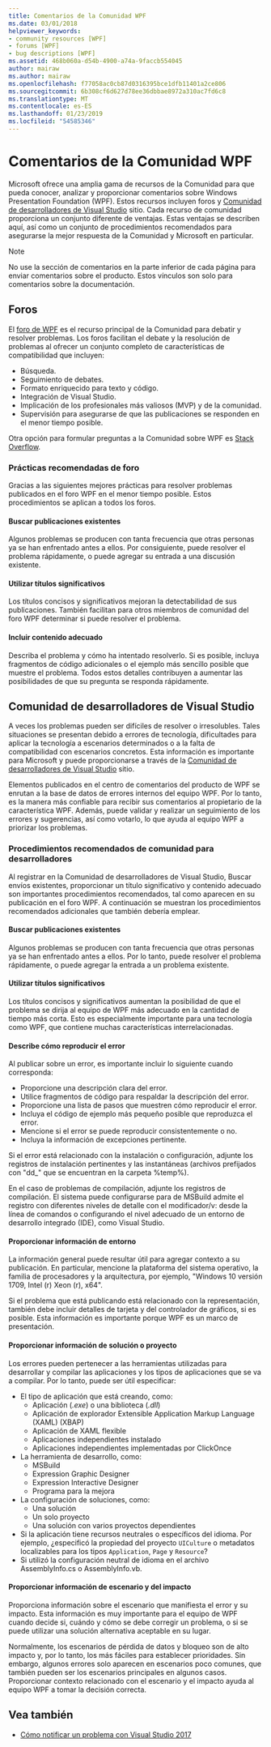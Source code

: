 ```yaml
---
title: Comentarios de la Comunidad WPF
ms.date: 03/01/2018
helpviewer_keywords:
- community resources [WPF]
- forums [WPF]
- bug descriptions [WPF]
ms.assetid: 468b060a-d54b-4900-a74a-9faccb554045
author: mairaw
ms.author: mairaw
ms.openlocfilehash: f77058ac0cb87d0316395bce1dfb11401a2ce806
ms.sourcegitcommit: 6b308cf6d627d78ee36dbbae8972a310ac7fd6c8
ms.translationtype: MT
ms.contentlocale: es-ES
ms.lasthandoff: 01/23/2019
ms.locfileid: "54585346"
---
```

# <a name="wpf-community-feedback"></a>Comentarios de la Comunidad WPF

Microsoft ofrece una amplia gama de recursos de la Comunidad para que pueda conocer, analizar y proporcionar comentarios sobre Windows Presentation Foundation (WPF). Estos recursos incluyen foros y [Comunidad de desarrolladores de Visual Studio](https://developercommunity.visualstudio.com/) sitio. Cada recurso de comunidad proporciona un conjunto diferente de ventajas. Estas ventajas se describen aquí, así como un conjunto de procedimientos recomendados para asegurarse la mejor respuesta de la Comunidad y Microsoft en particular.

> [!NOTE]
> No use la sección de comentarios en la parte inferior de cada página para enviar comentarios sobre el producto. Estos vínculos son solo para comentarios sobre la documentación.

## <a name="forums"></a>Foros

El [foro de WPF](https://social.msdn.microsoft.com/Forums/vstudio/en-US/home?forum=wpf) es el recurso principal de la Comunidad para debatir y resolver problemas. Los foros facilitan el debate y la resolución de problemas al ofrecer un conjunto completo de características de compatibilidad que incluyen:

- Búsqueda.
- Seguimiento de debates.
- Formato enriquecido para texto y código.
- Integración de Visual Studio.
- Implicación de los profesionales más valiosos (MVP) y de la comunidad.
- Supervisión para asegurarse de que las publicaciones se responden en el menor tiempo posible.

Otra opción para formular preguntas a la Comunidad sobre WPF es [Stack Overflow](https://stackoverflow.com/questions/tagged/wpf).

### <a name="forum-best-practices"></a>Prácticas recomendadas de foro

Gracias a las siguientes mejores prácticas para resolver problemas publicados en el foro WPF en el menor tiempo posible. Estos procedimientos se aplican a todos los foros.

#### <a name="search-existing-posts"></a>Buscar publicaciones existentes

Algunos problemas se producen con tanta frecuencia que otras personas ya se han enfrentado antes a ellos. Por consiguiente, puede resolver el problema rápidamente, o puede agregar su entrada a una discusión existente.

#### <a name="use-meaningful-titles"></a>Utilizar títulos significativos

Los títulos concisos y significativos mejoran la detectabilidad de sus publicaciones. También facilitan para otros miembros de comunidad del foro WPF determinar si puede resolver el problema.

#### <a name="include-appropriate-content"></a>Incluir contenido adecuado

Describa el problema y cómo ha intentado resolverlo. Si es posible, incluya fragmentos de código adicionales o el ejemplo más sencillo posible que muestre el problema. Todos estos detalles contribuyen a aumentar las posibilidades de que su pregunta se responda rápidamente.

## <a name="visual-studio-developer-community"></a>Comunidad de desarrolladores de Visual Studio

A veces los problemas pueden ser difíciles de resolver o irresolubles. Tales situaciones se presentan debido a errores de tecnología, dificultades para aplicar la tecnología a escenarios determinados o a la falta de compatibilidad con escenarios concretos. Esta información es importante para Microsoft y puede proporcionarse a través de la [Comunidad de desarrolladores de Visual Studio](https://developercommunity.visualstudio.com/) sitio.

Elementos publicados en el centro de comentarios del producto de WPF se enrutan a la base de datos de errores internos del equipo WPF. Por lo tanto, es la manera más confiable para recibir sus comentarios al propietario de la característica WPF. Además, puede validar y realizar un seguimiento de los errores y sugerencias, así como votarlo, lo que ayuda al equipo WPF a priorizar los problemas.

### <a name="developer-community-best-practices"></a>Procedimientos recomendados de comunidad para desarrolladores

Al registrar en la Comunidad de desarrolladores de Visual Studio, Buscar envíos existentes, proporcionar un título significativo y contenido adecuado son importantes procedimientos recomendados, tal como aparecen en su publicación en el foro WPF. A continuación se muestran los procedimientos recomendados adicionales que también debería emplear.

#### <a name="search-existing-posts"></a>Buscar publicaciones existentes

Algunos problemas se producen con tanta frecuencia que otras personas ya se han enfrentado antes a ellos. Por lo tanto, puede resolver el problema rápidamente, o puede agregar la entrada a un problema existente.

#### <a name="use-meaningful-titles"></a>Utilizar títulos significativos

Los títulos concisos y significativos aumentan la posibilidad de que el problema se dirija al equipo de WPF más adecuado en la cantidad de tiempo más corta. Esto es especialmente importante para una tecnología como WPF, que contiene muchas características interrelacionadas.

#### <a name="describe-how-to-reproduce-your-bug"></a>Describe cómo reproducir el error

Al publicar sobre un error, es importante incluir lo siguiente cuando corresponda:

- Proporcione una descripción clara del error.
- Utilice fragmentos de código para respaldar la descripción del error.
- Proporcione una lista de pasos que muestren cómo reproducir el error.
- Incluya el código de ejemplo más pequeño posible que reproduzca el error.
- Mencione si el error se puede reproducir consistentemente o no.
- Incluya la información de excepciones pertinente.

 Si el error está relacionado con la instalación o configuración, adjunte los registros de instalación pertinentes y las instantáneas (archivos prefijados con "dd_" que se encuentran en la carpeta %temp%).

 En el caso de problemas de compilación, adjunte los registros de compilación. El sistema puede configurarse para de MSBuild admite el registro con diferentes niveles de detalle con el modificador/v: desde la línea de comandos o configurando el nivel adecuado de un entorno de desarrollo integrado (IDE), como Visual Studio.

#### <a name="provide-environment-information"></a>Proporcionar información de entorno

La información general puede resultar útil para agregar contexto a su publicación. En particular, mencione la plataforma del sistema operativo, la familia de procesadores y la arquitectura, por ejemplo, "Windows 10 versión 1709, Intel (r) Xeon (r), x64".

Si el problema que está publicando está relacionado con la representación, también debe incluir detalles de tarjeta y del controlador de gráficos, si es posible. Esta información es importante porque WPF es un marco de presentación.

#### <a name="provide-solution-or-project-information"></a>Proporcionar información de solución o proyecto

Los errores pueden pertenecer a las herramientas utilizadas para desarrollar y compilar las aplicaciones y los tipos de aplicaciones que se va a compilar. Por lo tanto, puede ser útil especificar:

- El tipo de aplicación que está creando, como:
  - Aplicación (*.exe*) o una biblioteca (*.dll*)
  - Aplicación de explorador Extensible Application Markup Language (XAML) (XBAP)
  - Aplicación de XAML flexible
  - Aplicaciones independientes instalado
  - Aplicaciones independientes implementadas por ClickOnce
- La herramienta de desarrollo, como:
  - MSBuild
  - Expression Graphic Designer
  - Expression Interactive Designer
  - Programa para la mejora
- La configuración de soluciones, como:
  - Una solución
  - Un solo proyecto
  - Una solución con varios proyectos dependientes
- Si la aplicación tiene recursos neutrales o específicos del idioma. Por ejemplo, ¿especificó la propiedad del proyecto `UICulture` o metadatos localizables para los tipos `Application`, `Page` y `Resource`?
- Si utilizó la configuración neutral de idioma en el archivo AssemblyInfo.cs o AssemblyInfo.vb.

#### <a name="provide-scenario-and-impact-information"></a>Proporcionar información de escenario y del impacto

Proporciona información sobre el escenario que manifiesta el error y su impacto. Esta información es muy importante para el equipo de WPF cuando decide si, cuándo y cómo se debe corregir un problema, o si se puede utilizar una solución alternativa aceptable en su lugar.

Normalmente, los escenarios de pérdida de datos y bloqueo son de alto impacto y, por lo tanto, los más fáciles para establecer prioridades. Sin embargo, algunos errores solo aparecen en escenarios poco comunes, que también pueden ser los escenarios principales en algunos casos. Proporcionar contexto relacionado con el escenario y el impacto ayuda al equipo WPF a tomar la decisión correcta.

## <a name="see-also"></a>Vea también

- [Cómo notificar un problema con Visual Studio 2017](/visualstudio/ide/how-to-report-a-problem-with-visual-studio-2017)
